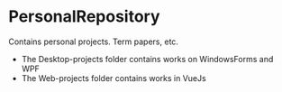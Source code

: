 # PersonalRepository
Contains personal projects. Term papers, etc.

* The Desktop-projects folder contains works on WindowsForms and WPF
* The Web-projects folder contains works in VueJs
